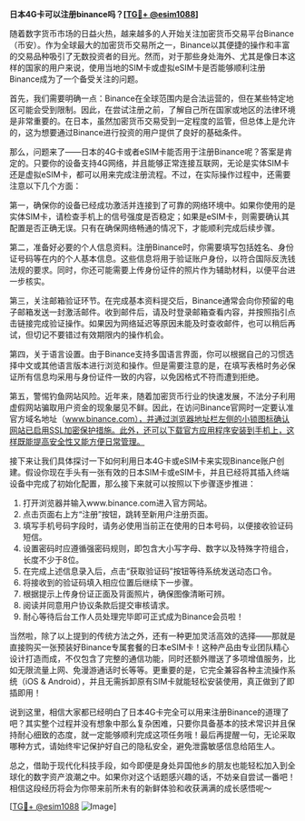**日本4G卡可以注册binance吗？[[TG💪+ @esim1088](https://t.me/s/esim1088)]**

随着数字货币市场的日益火热，越来越多的人开始关注加密货币交易平台Binance（币安）。作为全球最大的加密货币交易所之一，Binance以其便捷的操作和丰富的交易品种吸引了无数投资者的目光。然而，对于那些身处海外、尤其是像日本这样的国家的用户来说，使用当地的SIM卡或虚拟eSIM卡是否能够顺利注册Binance成为了一个备受关注的问题。

首先，我们需要明确一点：Binance在全球范围内是合法运营的，但在某些特定地区可能会受到限制。因此，在尝试注册之前，了解自己所在国家或地区的法律环境是非常重要的。在日本，虽然加密货币交易受到一定程度的监管，但总体上是允许的，这为想要通过Binance进行投资的用户提供了良好的基础条件。

那么，问题来了——日本的4G卡或者eSIM卡能否用于注册Binance呢？答案是肯定的。只要你的设备支持4G网络，并且能够正常连接互联网，无论是实体SIM卡还是虚拟eSIM卡，都可以用来完成注册流程。不过，在实际操作过程中，还需要注意以下几个方面：

第一，确保你的设备已经成功激活并连接到了可靠的网络环境中。如果你使用的是实体SIM卡，请检查手机上的信号强度是否稳定；如果是eSIM卡，则需要确认其配置是否正确无误。只有在确保网络畅通的情况下，才能顺利完成后续步骤。

第二，准备好必要的个人信息资料。注册Binance时，你需要填写包括姓名、身份证号码等在内的个人基本信息。这些信息将用于验证账户身份，以符合国际反洗钱法规的要求。同时，你还可能需要上传身份证件的照片作为辅助材料，以便平台进一步核实。

第三，关注邮箱验证环节。在完成基本资料提交后，Binance通常会向你预留的电子邮箱发送一封激活邮件。收到邮件后，请及时登录邮箱查看内容，并按照指引点击链接完成验证操作。如果因为网络延迟等原因未能及时查收邮件，也可以稍后再试，但切记不要错过有效期限内的操作机会。

第四，关于语言设置。由于Binance支持多国语言界面，你可以根据自己的习惯选择中文或其他语言版本进行浏览和操作。但是需要注意的是，在填写表格时务必保证所有信息均采用与身份证件一致的内容，以免因格式不符而遭到拒绝。

第五，警惕钓鱼网站风险。近年来，随着加密货币行业的快速发展，不法分子利用虚假网站骗取用户资金的现象屡见不鲜。因此，在访问Binance官网时一定要认准官方域名地址（www.binance.com），并通过浏览器地址栏左侧的小锁图标确认网站已启用SSL加密保护措施。此外，还可以下载官方应用程序安装到手机上，这样既能提高安全性又能方便日常管理。

接下来让我们具体探讨一下如何利用日本4G卡或eSIM卡来实现Binance账户创建。假设你现在手头有一张有效的日本SIM卡或eSIM卡，并且已经将其插入终端设备中完成了初始化配置，那么接下来就可以按照以下步骤逐步推进：

1. 打开浏览器并输入www.binance.com进入官方网站。
2. 点击页面右上方“注册”按钮，跳转至新用户注册页面。
3. 填写手机号码字段时，请务必使用当前正在使用的日本号码，以便接收验证码短信。
4. 设置密码时应遵循强密码规则，即包含大小写字母、数字以及特殊字符组合，长度不少于8位。
5. 在完成上述信息录入后，点击“获取验证码”按钮等待系统发送动态口令。
6. 将接收到的验证码填入相应位置后继续下一步骤。
7. 根据提示上传身份证正面及背面照片，确保图像清晰可辨。
8. 阅读并同意用户协议条款后提交审核请求。
9. 耐心等待后台工作人员处理完毕即可正式成为Binance会员啦！

当然啦，除了以上提到的传统方法之外，还有一种更加灵活高效的选择——那就是直接购买一张预装好Binance专属套餐的日本eSIM卡！这种产品由专业团队精心设计打造而成，不仅包含了完整的通信功能，同时还额外赠送了多项增值服务，比如无限流量上网、免漫游通话时长等等。更重要的是，它完全兼容各种主流操作系统（iOS & Android），并且无需拆卸原有SIM卡就能轻松安装使用，真正做到了即插即用！

说到这里，相信大家都已经明白了日本4G卡完全可以用来注册Binance的道理了吧？其实整个过程并没有想象中那么复杂困难，只要你具备基本的技术常识并且保持耐心细致的态度，就一定能够顺利完成这项任务哦！最后再提醒一句，无论采取哪种方式，请始终牢记保护好自己的隐私安全，避免泄露敏感信息给陌生人。

总之，借助于现代化科技手段，如今即便是身处异国他乡的朋友也能轻松加入到全球化的数字资产浪潮之中。如果你对这个话题感兴趣的话，不妨亲自尝试一番吧！相信这段经历将会为你带来前所未有的新鲜体验和收获满满的成长感悟呢～

[[TG💪+ @esim1088](https://t.me/s/esim1088) ![Image](https://i.postimg.cc/4NQfJmqS/Snipaste-2025-05-13-00-14-12.png)]